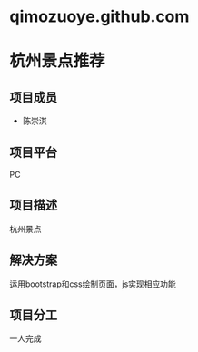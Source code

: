 # qimozuoye.github.com
杭州景点推荐
===
项目成员
----
* 陈崇淇<br>

项目平台
----
PC<br>

项目描述
----
杭州景点<br>

解决方案
----
运用bootstrap和css绘制页面，js实现相应功能<br>

项目分工
-----
一人完成<br>

